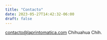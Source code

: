 ```yaml
---
title: "Contacto"
date: 2023-05-27T14:42:32-06:00
draft: false
---
```


contacto@laprintomatica.com
Chihuahua Chih.


